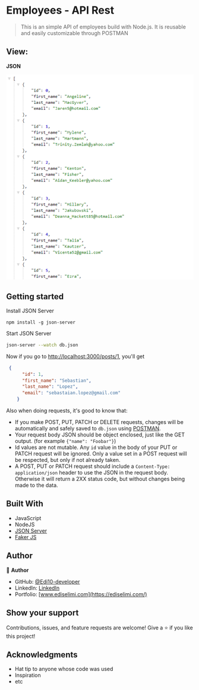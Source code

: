 # Employees - API Rest

> This is an simple API of employees build with Node.js.
  It is reusable and easily customizable through POSTMAN

## View:

 **JSON**

![Image](./img/example.png)


## Getting started

Install JSON Server 

```
npm install -g json-server
```


Start JSON Server

```bash
json-server --watch db.json
```

Now if you go to [http://localhost:3000/posts/1](http://localhost:3000/employees/1), you'll get


```json
 {
      "id": 1,
      "first_name": "Sebastian",
      "last_name": "Lopez",
      "email": "sebastaian.lopez@gmail.com"
    }
```

Also when doing requests, it's good to know that:

- If you make POST, PUT, PATCH or DELETE requests, changes will be automatically and safely saved to `db.json` using [POSTMAN](https://www.postman.com/).
- Your request body JSON should be object enclosed, just like the GET output. (for example `{"name": "Foobar"}`)
- Id values are not mutable. Any `id` value in the body of your PUT or PATCH request will be ignored. Only a value set in a POST request will be respected, but only if not already taken.
- A POST, PUT or PATCH request should include a `Content-Type: application/json` header to use the JSON in the request body. Otherwise it will return a 2XX status code, but without changes being made to the data. 


## Built With

- JavaScript
- NodeJS
- [JSON Server](https://www.npmjs.com/package/json-server)
- [Faker JS](https://www.npmjs.com/package/faker)


## Author

👤 **Author**
- GitHub: [@Edi10-developer](https://github.com/Edi10-developer)
- LinkedIn: [LinkedIn](https://www.linkedin.com/in/edi-selimi-856671173/?locale=en_US)
- Portfolio: [www.ediselimi.com](https://ediselimi.com/)


## Show your support

Contributions, issues, and feature requests are welcome!
Give a ⭐️ if you like this project!

## Acknowledgments

- Hat tip to anyone whose code was used
- Inspiration
- etc

